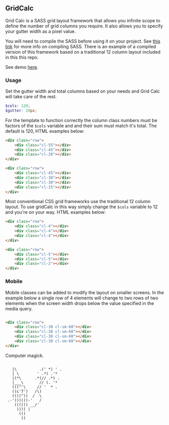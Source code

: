 ## GridCalc

Grid Calc is a SASS grid layout framework that allows you infinite scope to define the number of grid columns you require. It also allows you to specify your gutter width as a pixel value.

You will need to compile the SASS before using it on your project. See <a href="https://sass-lang.com/install">this link</a> for more info on compiling SASS. There is an example of a compiled version of this framework based on a traditional 12 column layout included in this this repo.

See demo <a href="https://codepen.io/Rueb/pen/qyeVWZ">here</a>.

### Usage

Set the gutter width and total columns based on your needs and Grid Calc will take care of the rest.

``` scss
$cols: 120;
$gutter: 20px;
```

For the template to function correctly the column class numbers must be factors of the ``` $cols ```  variable and and their sum must match it's total. The default is 120, HTML examples below:

``` html
<div class="row">
    <div class="cl-55"></div>
    <div class="cl-45"></div>
    <div class="cl-20"></div>
</div>

<div class="row">
    <div class="cl-45"></div>
    <div class="cl-30"></div>
    <div class="cl-30"></div>
    <div class="cl-15"></div>
</div>

```
Most conventional CSS grid frameworks use the traditional 12 column layout. To use gridCalc in this way simply change the ``` $cols ```  variable to 12 and you're on your way. HTML examples below:

``` html
<div class="row">
    <div class="cl-4"></div>
    <div class="cl-4"></div>
    <div class="cl-4"></div>
</div>

<div class="row">
    <div class="cl-5"></div>
    <div class="cl-5"></div>
    <div class="cl-2"></div>
</div>

```

### Mobile

Mobile classes can be added to modify the layout on smaller screens. In the example below a single row of 4 elements will change to two rows of two elements when the screen width drops below the value specified in the media query.

``` html

<div class="row">
    <div class="cl-30 cl-sm-60"></div>
    <div class="cl-30 cl-sm-60"></div>
    <div class="cl-30 cl-sm-60"></div>
    <div class="cl-30 cl-sm-60"></div>
</div>

```

Computer magick.

```

   |\          .(' *) ' .
   | \        ' .*) .'*
   |(*\      .*(// .*) .
   |___\       // (. '*
   ((("'\     // '  * .
   ((c'7')   /\)
   ((((^))  /  \
 .-')))(((-'   /
    (((()) __/'
     )))( |
      (()
       ))

```

